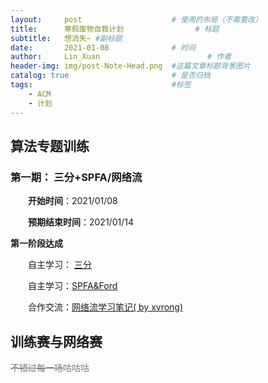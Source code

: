 ```yaml
---
layout:     post   				    # 使用的布局（不需要改）
title:      寒假废物自救计划 				# 标题 
subtitle:   想消失~ #副标题
date:       2021-01-08 				# 时间
author:     Lin_Xuan 						# 作者
header-img: img/post-Note-Head.png 	#这篇文章标题背景图片
catalog: true 						# 是否归档
tags:								#标签
    - ACM
    - 计划
---
```


## 算法专题训练

### 第一期： 三分+SPFA/网络流

&emsp;&emsp;**开始时间**：2021/01/08

&emsp;&emsp;**预期结束时间**：2021/01/14

**第一阶段达成** 

&emsp;&emsp;自主学习： [三分](https://houxiaoxuan.top/2021/01/09/%E4%B8%89%E5%88%86/) 

&emsp;&emsp;自主学习：[SPFA&Ford](https://houxiaoxuan.top/2021/01/11/SPFA&Ford/) 

&emsp;&emsp;合作交流：[网络流学习笔记( by xvrong)](https://xvrong.fun/2021/01/10/%E7%BD%91%E7%BB%9C%E6%B5%81/) 


## 训练赛与网络赛

<p style="color:rgb(122, 122, 122)"><del>不错过每一场</del><en>咕咕咕<en></p>
